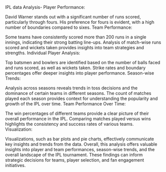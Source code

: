 IPL data Analysis-
Player Performance:

David Warner stands out with a significant number of runs scored, particularly through fours.
His preference for fours is evident, with a high number of boundaries compared to sixes.
Team Performance:

Some teams have consistently scored more than 200 runs in a single innings, indicating their strong batting line-ups.
Analysis of match-wise runs scored and wickets taken provides insights into team strategies and strengths.
Individual Player Analysis:

Top batsmen and bowlers are identified based on the number of balls faced and runs scored, as well as wickets taken.
Strike rates and boundary percentages offer deeper insights into player performance.
Season-wise Trends:

Analysis across seasons reveals trends in toss decisions and the dominance of certain teams in different seasons.
The count of matches played each season provides context for understanding the popularity and growth of the IPL over time.
Team Performance Over Time:

The win percentages of different teams provide a clear picture of their overall performance in the IPL.
Comparing matches played versus wins highlights the consistency and success rates of various teams.
Visualization:

Visualizations, such as bar plots and pie charts, effectively communicate key insights and trends from the data.
Overall, this analysis offers valuable insights into player and team performances, season-wise trends, and the overall landscape of the IPL tournament. These findings can inform strategic decisions for teams, player selection, and fan engagement initiatives.
